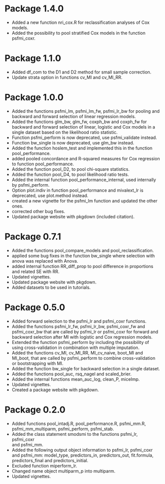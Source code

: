 # Package 1.4.0

* Added a new function nri_cox.R for reclassification analyses of Cox models.
* Added the possibility to pool stratified Cox models in the function psfmi_coxr.

# Package 1.1.0

* Added df_com to the D1 and D2 method for small sample
correction.
* Update strata option in functions cv_MI and cv_MI_RR.

# Package 1.0.0

* Added the functions psfmi_lm, psfmi_lm_fw, psfmi_lr_bw for pooling
and backward and forward selection of linear regression models.
* Added the functions glm_bw, glm_fw, coxph_bw and coxph_fw for 
backward and forward selection of linear, logistic and Cox models 
in a single dataset based on the likelihood ratio statistic.
* Function psfmi_perform is now deprecated, use psfmi_validate instead.
* Function bw_single is now deprecated, use glm_bw instead.
* Added the function hoslem_test and implemented this in the 
function pool_performance.
* added pooled concordance and R-squared measures for Cox regression to
function pool_performance.
* Added the function pool_D2, to pool chi-square statistics.
* Added the function pool_D4, to pool likelihood ratio tests.
* Added the internal function pool_performance_internal, used internally 
by psfmi_perform.
* Option plot.indiv in function pool_performance and mivalext_lr is deprecated, 
use plot.method instead.
* created a new vignette for the psfmi_lm function and updated
the other ones.
* corrected other bug fixes.
* Updated package website with pkgdown (included citation).

# Package 0.7.1

* Added the functions pool_compare_models and pool_reclassification.
* applied some bug fixes in the function bw_single where selection with anova
was replaced with Anova.
* added internal function RR_diff_prop to pool difference in proportions and
related SE with RR.
* Updated vignettes.
* Updated  package website with pkgdown.
* Added datasets to be used in tutorials.

# Package 0.5.0

* Added forward selection to the psfmi_lr and psfmi_coxr functions.
* Added the functions psfmi_lr_fw, psfmi_lr_bw, psfmi_coxr_fw and 
  psfmi_coxr_bw that are called by psfmi_lr or psfmi_coxr for 
  forward and backward selection after MI with logistic and Cox 
  regression models.
* Extended the function psfmi_perform by including the possibility 
  of using cross-validation in combination with multiple imputation.
* Added the functions cv_MI, cv_MI_RR, MI_cv_naive, boot_MI and MI_boot,
  that are called by psfmi_perform to combine cross-validation 
  or bootstrapping with MI.  
* Added the function bw_single for backward selection in a single
  dataset.
* Added the functions pool_auc, rsq_nagel and scaled_brier.
* Added the internal functions mean_auc_log, clean_P, miceImp.
* Updated vignettes.
* Created a package website with pkgdown.

# Package 0.2.0

* Added functions pool_intadj.R, pool_performance.R, psfmi_mm.R,
 psfmi_mm_multiparm, psfmi_perform, psfmi_stab.
* Added the class statement smodsmi to the functions psfmi_lr, psfmi_coxr  
 and psfmi_mm.
* Added the following output object information to psfmi_lr, psfmi_coxr  
 and psfmi_mm: model_type, predictors_in, predictors_out, fit.formula, 
 predictors_final and predictors_initial.
* Excluded function miperform_lr.
* Changed name object multiparm_p into multiparm.
* Updated vignettes. 
